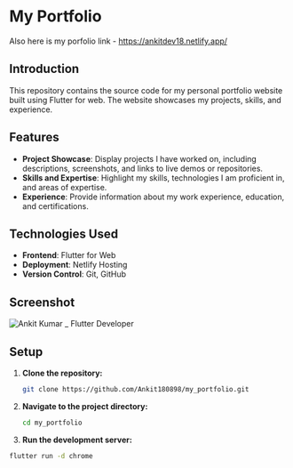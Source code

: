 # My Portfolio

Also here is my porfolio link - https://ankitdev18.netlify.app/

## Introduction

This repository contains the source code for my personal portfolio website built using Flutter for web. The website showcases my projects, skills, and experience.

## Features

- **Project Showcase**: Display projects I have worked on, including descriptions, screenshots, and links to live demos or repositories.
- **Skills and Expertise**: Highlight my skills, technologies I am proficient in, and areas of expertise.
- **Experience**: Provide information about my work experience, education, and certifications.

## Technologies Used

- **Frontend**: Flutter for Web
- **Deployment**: Netlify Hosting
- **Version Control**: Git, GitHub

## Screenshot
![Ankit Kumar _ Flutter Developer](https://github.com/Ankit180898/my_portfolio/assets/48925155/1108e47b-1e21-4762-95e5-2f4950adbaf8)



## Setup

1. **Clone the repository:**
   ```bash
   git clone https://github.com/Ankit180898/my_portfolio.git

2. **Navigate to the project directory:**
   ```bash
   cd my_portfolio

3. **Run the development server:**
  ```bash
  flutter run -d chrome
